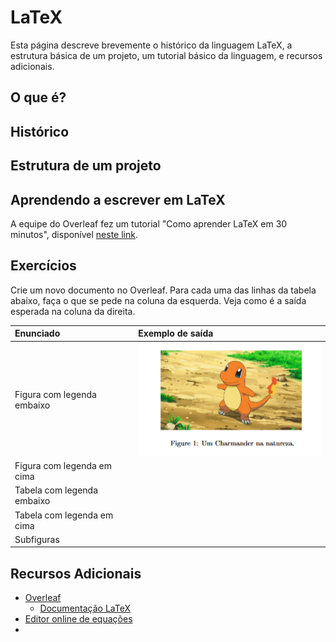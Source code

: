 # LaTeX

Esta página descreve brevemente o histórico da linguagem LaTeX, a estrutura básica de um projeto, um tutorial básico 
da linguagem, e recursos adicionais.

## O que é?

## Histórico

## Estrutura de um projeto



## Aprendendo a escrever em LaTeX

A equipe do Overleaf fez um tutorial "Como aprender LaTeX em 30 minutos", disponível 
[neste link](https://www.overleaf.com/learn/latex/Learn_LaTeX_in_30_minutes).

## Exercícios

Crie um novo documento no Overleaf. Para cada uma das linhas da tabela abaixo, faça o que se pede na coluna da esquerda.
Veja como é a saída esperada na coluna da direita.

| Enunciado                  | Exemplo de saída                                                |
|:---------------------------|:----------------------------------------------------------------|
| Figura com legenda embaixo | ![imagem_legenda_abaixo.png](imagens/imagem_legenda_abaixo.png) |
| Figura com legenda em cima |                                                                 | 
| Tabela com legenda embaixo |                                                                 |
| Tabela com legenda em cima |                                                                 |
| Subfiguras                 |                                                                 | 

## Recursos Adicionais

* [Overleaf](https://www.overleaf.com)
  * [Documentação LaTeX](https://www.overleaf.com/learn)
* [Editor online de equações](https://editor.codecogs.com/)
* 